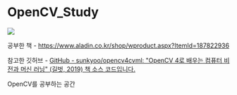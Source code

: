 # OpenCV_Study



![](https://image.aladin.co.kr/product/18782/29/cover500/k512635470_1.jpg)

공부한 책 - https://www.aladin.co.kr/shop/wproduct.aspx?ItemId=187822936

참고한 깃허브 - [GitHub - sunkyoo/opencv4cvml: &quot;OpenCV 4로 배우는 컴퓨터 비전과 머신 러닝&quot; (길벗, 2019) 책 소스 코드입니다.](https://github.com/sunkyoo/opencv4cvml)

 

OpenCV를 공부하는 공간
